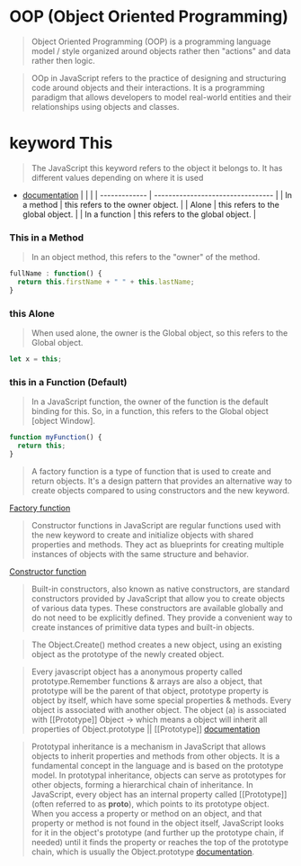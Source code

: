 # OOP (Object Oriented Programming)

> Object Oriented Programming (OOP) is a programming language model / style organized around objects rather then "actions" and data rather then logic.

> OOp in JavaScript refers to the practice of designing and structuring code around objects and their interactions. It is a programming paradigm that allows developers to model real-world entities and their relationships using objects and classes.

# keyword This

> The JavaScript this keyword refers to the object it belongs to. It has different values depending on where it is used

- [documentation](https://developer.mozilla.org/pt-BR/docs/Web/JavaScript/Reference/Operators/this)
  | | |
  | ------------- | --------------------------------- |
  | In a method | this refers to the owner object. |
  | Alone | this refers to the global object. |
  | In a function | this refers to the global object. |

### This in a Method

> In an object method, this refers to the "owner" of the method.

```js
fullName : function() {
  return this.firstName + " " + this.lastName;
}
```

### this Alone

> When used alone, the owner is the Global object, so this refers to the Global object.

```js
let x = this;
```

### this in a Function (Default)

> In a JavaScript function, the owner of the function is the default binding for this.
> So, in a function, this refers to the Global object [object Window].

```js
function myFunction() {
  return this;
}
```

> A factory function is a type of function that is used to create and return objects. It's a design pattern that provides an alternative way to create objects compared to using constructors and the new keyword.

[Factory function](https://developer.mozilla.org/en-US/docs/Web/JavaScript/Guide/Functions?form=MG0AV3)

> Constructor functions in JavaScript are regular functions used with the new keyword to create and initialize objects with shared properties and methods. They act as blueprints for creating multiple instances of objects with the same structure and behavior.

[Constructor function](https://developer.mozilla.org/en-US/docs/Web/JavaScript/Guide/Functions?form=MG0AV3)

> Built-in constructors, also known as native constructors, are standard constructors provided by JavaScript that allow you to create objects of various data types. These constructors are available globally and do not need to be explicitly defined. They provide a convenient way to create instances of primitive data types and built-in objects.

> The Object.Create() method creates a new object, using an existing object as the prototype of the newly created object.

> Every javascript object has a anonymous property called prototype.Remember functions & arrays are also a object, that prototype will be the parent of that object, prototype property is object by itself, which have some special properties & methods. Every object is associated with another object. The object (a) is associated with [[Prototype]] Object -> which means a object will inherit all properties of Object.prototype || [[Prototype]] [documentation](https://developer.mozilla.org/en-US/docs/Learn/JavaScript/Objects/Object_prototypes)

> Prototypal inheritance is a mechanism in JavaScript that allows objects to inherit properties and methods from other objects. It is a fundamental concept in the language and is based on the prototype model. In prototypal inheritance, objects can serve as prototypes for other objects, forming a hierarchical chain of inheritance. In JavaScript, every object has an internal property called [[Prototype]] (often referred to as **proto**), which points to its prototype object. When you access a property or method on an object, and that property or method is not found in the object itself, JavaScript looks for it in the object's prototype (and further up the prototype chain, if needed) until it finds the property or reaches the top of the prototype chain, which is usually the Object.prototype [documentation](https://developer.mozilla.org/en-US/docs/Web/JavaScript/Inheritance_and_the_prototype_chain).
